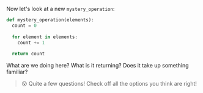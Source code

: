 Now let's look at a new `mystery_operation`:

```python
def mystery_operation(elements):
  count = 0
 
  for element in elements:
	count += 1
    
  return count
```

What are we doing here? What is it returning? Does it take up something familiar?

 > :dizzy_face: Quite a few questions! Check off all the options you think are right!
